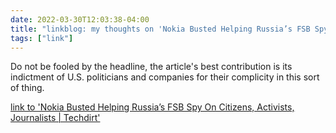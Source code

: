 ```yaml
---
date: 2022-03-30T12:03:38-04:00
title: "linkblog: my thoughts on 'Nokia Busted Helping Russia’s FSB Spy On Citizens, Activists, Journalists | Techdirt'"
tags: ["link"]
---
```

Do not be fooled by the headline, the article's best contribution is its indictment of U.S. politicians and companies for their complicity in this sort of thing. 
 
[link to 'Nokia Busted Helping Russia’s FSB Spy On Citizens, Activists, Journalists | Techdirt'](https://www.techdirt.com/2022/03/30/nokia-busted-helping-russias-fsb-spy-on-citizens-activists-journalists/)
